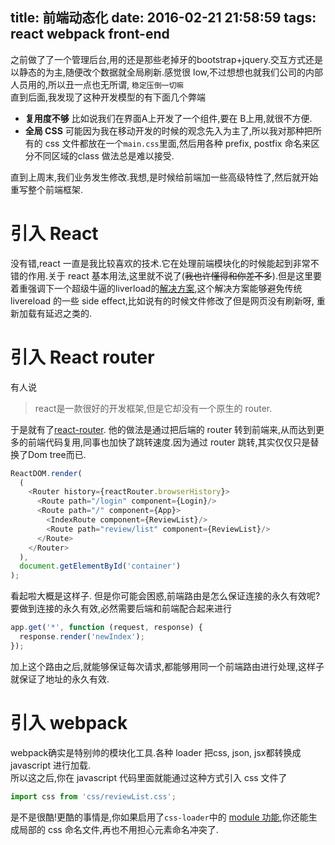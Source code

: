 title: 前端动态化
date: 2016-02-21 21:58:59
tags: react webpack front-end
---

之前做了了一个管理后台,用的还是那些老掉牙的bootstrap+jquery.交互方式还是以静态的为主,随便改个数据就全局刷新.感觉很 low,不过想想也就我们公司的内部人员用的,所以丑一点也无所谓, `稳定压倒一切嘛`  
直到后面,我发现了这种开发模型的有下面几个弊端

- __复用度不够__ 比如说我们在界面A上开发了一个组件,要在 B上用,就很不方便.
- __全局 CSS__ 可能因为我在移动开发的时候的观念先入为主了,所以我对那种把所有的 css 文件都放在一个`main.css`里面,然后用各种 prefix, postfix 命名来区分不同区域的class 做法总是难以接受.

直到上周末,我们业务发生修改.我想,是时候给前端加一些高级特性了,然后就开始重写整个前端框架.


# 引入 React

没有错,react 一直是我比较喜欢的技术.它在处理前端模块化的时候能起到非常不错的作用.关于 react 基本用法,这里就不说了(~~我也许懂得和你差不多~~).但是这里要着重强调下一个超级牛逼的liverload的[解决方案](https://gaearon.github.io/react-hot-loader/getstarted/),这个解决方案能够避免传统 livereload 的一些 side effect,比如说有的时候文件修改了但是网页没有刷新呀, 重新加载有延迟之类的.

# 引入 React router

有人说

> react是一款很好的开发框架,但是它却没有一个原生的 router.

于是就有了[react-router](https://github.com/reactjs/react-router). 他的做法是通过把后端的 router 转到前端来,从而达到更多的前端代码复用,同事也加快了跳转速度.因为通过 router 跳转,其实仅仅只是替换了Dom tree而已.  

```javascript
ReactDOM.render(
  (
    <Router history={reactRouter.browserHistory}>
      <Route path="/login" component={Login}/>
      <Route path="/" component={App}>
        <IndexRoute component={ReviewList}/>
        <Route path="review/list" component={ReviewList}/>
      </Route>
    </Router>
  ),
  document.getElementById('container')
);
```

看起啦大概是这样子. 但是你可能会困惑,前端路由是怎么保证连接的永久有效呢?  
要做到连接的永久有效,必然需要后端和前端配合起来进行

```javascript
app.get('*', function (request, response) {
  response.render('newIndex');
});
```

加上这个路由之后,就能够保证每次请求,都能够用同一个前端路由进行处理,这样子就保证了地址的永久有效.

# 引入 webpack 

webpack确实是特别帅的模块化工具.各种 loader 把css, json, jsx都转换成 javascript 进行加载.  
所以这之后,你在 javascript 代码里面就能通过这种方式引入 css 文件了

```javascript
import css from 'css/reviewList.css';
```

是不是很酷!更酷的事情是,你如果启用了`css-loader`中的 [module 功能](https://github.com/webpack/css-loader#local-scope),你还能生成局部的 css 命名文件,再也不用担心元素命名冲突了.


